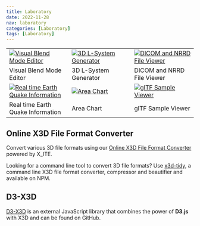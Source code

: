 ```yaml
---
title: Laboratory
date: 2022-11-28
nav: laboratory
categories: [Laboratory]
tags: [Laboratory]
---
```

<style>
table.examples td {
  width: 33.33333%;
}
</style>

<table class="examples">
  <tr>
    <td>
      <a href="../x3d-visual-blend-mode-editor/"><img src="/assets/img/laboratory/blend-mode.png" alt="Visual Blend Mode Editor"/></a>
    </td>
    <td>
      <a href="../3d-l-system-generator/"><img src="/assets/img/laboratory/l-system.png" alt="3D L-System Generator"/></a>
    </td>
    <td>
      <a href="../online-dicom-and-nrrd-file-viewer/"><img src="/assets/img/laboratory/dicom-nrrd.png" alt="DICOM and NRRD File Viewer"/></a>
    </td>
  </tr>
  <tr>
    <td>Visual Blend Mode Editor</td>
    <td>3D L-System Generator</td>
    <td>DICOM and NRRD File Viewer</td>
  </tr>
  <tr>
    <td>
      <a href="../real-time-earth-quake-information/"><img src="/assets/img/laboratory/earthquake.png" alt="Real time Earth Quake Information"/></a>
    </td>
    <td>
      <a href="../area-chart/"><img src="/assets/img/laboratory/area-chart.png" alt="Area Chart"/></a>
    </td>
    <td>
      <a href="../gltf-sample-viewer/"><img src="/assets/img/laboratory/gltf.png" alt="glTF Sample Viewer"/></a>
    </td>
  </tr>
  <tr>
    <td>Real time Earth Quake Information</td>
    <td>Area Chart</td>
    <td>glTF Sample Viewer</td>
  </tr>
</table>

## Online X3D File Format Converter

Convert various 3D file formats using our [Online X3D File Format Converter](../x3d-file-converter/) powered by X_ITE.

Looking for a command line tool to convert 3D file formats? Use [x3d-tidy](https://www.npmjs.com/package/x3d-tidy), a command line X3D file format converter, compressor and beautifier and available on NPM.

## D3-X3D

[D3-X3D](https://github.com/jamesleesaunders/d3-x3d#d3-x3d) is an external JavaScript library that combines the power of **D3.js** with X3D and can be found on GitHub.
